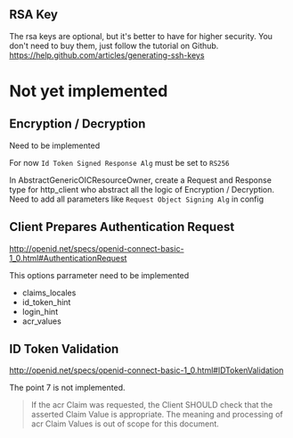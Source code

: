 
## RSA Key
The rsa keys are optional, but it's better to have for higher security.
You don't need to buy them, just follow the tutorial on Github.
https://help.github.com/articles/generating-ssh-keys


Not yet implemented
===================

Encryption / Decryption
-----------------------

Need to be implemented

For now `Id Token Signed Response Alg` must be set to `RS256`

In AbstractGenericOICResourceOwner, create a Request and Response type for
http_client who abstract all the logic of Encryption / Decryption.
Need to add all parameters like `Request Object Signing Alg` in config



Client Prepares Authentication Request
---------------------------------------
http://openid.net/specs/openid-connect-basic-1_0.html#AuthenticationRequest

This options parrameter need to be implemented
 - claims_locales
 - id_token_hint
 - login_hint
 - acr_values


ID Token Validation 
-------------------
http://openid.net/specs/openid-connect-basic-1_0.html#IDTokenValidation

The point 7 is not implemented.
> If the acr Claim was requested, the Client SHOULD check that the asserted Claim 
> Value is appropriate. The meaning and processing of acr Claim Values is out of 
> scope for this document.

